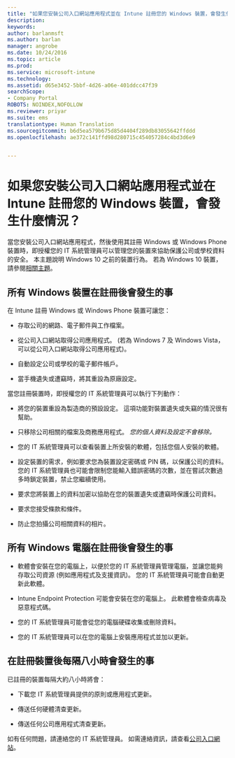 ```yaml
---
title: "如果您安裝公司入口網站應用程式並在 Intune 註冊您的 Windows 裝置，會發生什麼情況？ | Microsoft Docs"
description: 
keywords: 
author: barlanmsft
ms.author: barlan
manager: angrobe
ms.date: 10/24/2016
ms.topic: article
ms.prod: 
ms.service: microsoft-intune
ms.technology: 
ms.assetid: d65e3452-5bbf-4d26-a06e-401ddcc47f39
searchScope:
- Company Portal
ROBOTS: NOINDEX,NOFOLLOW
ms.reviewer: priyar
ms.suite: ems
translationtype: Human Translation
ms.sourcegitcommit: b6d5ea579b675d85d4404f289db83055642ffddd
ms.openlocfilehash: ae372c141ffd98d280715c454057284c4bd3d6e9


---
```



# <a name="what-happens-if-you-install-the-company-portal-app-and-enroll-your-windows-device-in-intune"></a>如果您安裝公司入口網站應用程式並在 Intune 註冊您的 Windows 裝置，會發生什麼情況？

當您安裝公司入口網站應用程式，然後使用其註冊 Windows 或 Windows Phone 裝置時，即授權您的 IT 系統管理員可以管理您的裝置來協助保護公司或學校資料的安全。 本主題說明 Windows 10 之前的裝置行為。 若為 Windows 10 裝置，請參閱[相關主題](what-happens-if-you-install-the-company-portal-app-and-enroll-your-device-in-intune-windows10.md)。

## <a name="what-happens-to-all-windows-devices-after-enrollment"></a>所有 Windows 裝置在註冊後會發生的事
在 Intune 註冊 Windows 或 Windows Phone 裝置可讓您：

-   存取公司的網路、電子郵件與工作檔案。

-   從公司入口網站取得公司應用程式。 (若為 Windows 7 及 Windows Vista，可以從公司入口網站取得公司應用程式)。

-   自動設定公司或學校的電子郵件帳戶。

-   當手機遺失或遭竊時，將其重設為原廠設定。

當您註冊裝置時，即授權您的 IT 系統管理員可以執行下列動作：

-   將您的裝置重設為製造商的預設設定。 這項功能對裝置遺失或失竊的情況很有幫助。

-   只移除公司相關的檔案及商務應用程式。 *您的個人資料及設定不會移除。*

-   您的 IT 系統管理員可以查看裝置上所安裝的軟體，包括您個人安裝的軟體。

-   設定裝置的需求，例如要求您為裝置設定密碼或 PIN 碼，以保護公司的資料。 您的 IT 系統管理員也可能會限制您能輸入錯誤密碼的次數，並在嘗試次數過多時鎖定裝置，禁止您繼續使用。

-   要求您將裝置上的資料加密以協助在您的裝置遺失或遭竊時保護公司資料。

-   要求您接受條款和條件。

-   防止您拍攝公司相關資料的相片。

## <a name="what-happens-to-all-windows-pcs-after-enrollment"></a>所有 Windows 電腦在註冊後會發生的事

-  軟體會安裝在您的電腦上，以便於您的 IT 系統管理員管理電腦，並讓您能夠存取公司資源 (例如應用程式及支援資訊)。 您的 IT 系統管理員可能會自動更新此軟體。

-  Intune Endpoint Protection 可能會安裝在您的電腦上。 此軟體會檢查病毒及惡意程式碼。

-  您的 IT 系統管理員可能會從您的電腦硬碟收集或刪除資料。

-  您的 IT 系統管理員可以在您的電腦上安裝應用程式並加以更新。

## <a name="what-happens-every-eight-hours-after-device-enrollment"></a>在註冊裝置後每隔八小時會發生的事
已註冊的裝置每隔大約八小時將會：

-   下載您 IT 系統管理員提供的原則或應用程式更新。

-   傳送任何硬體清查更新。

-   傳送任何公司應用程式清查更新。

如有任何問題，請連絡您的 IT 系統管理員。 如需連絡資訊，請查看[公司入口網站](http://portal.manage.microsoft.com)。



<!--HONumber=Dec16_HO2-->



